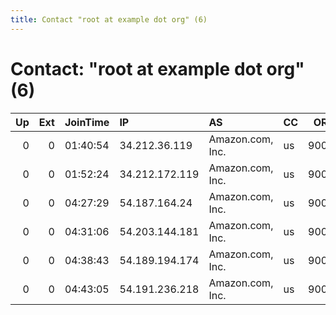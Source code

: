 ```yaml
---
title: Contact "root at example dot org" (6)
---
```


# Contact: "root at example dot org" (6)

|   Up |   Ext | JoinTime   | IP             | AS               | CC   |   ORp |   Dirp | OS    | Version   | Nickname            |   eFamMembers |
|-----:|------:|:-----------|:---------------|:-----------------|:-----|------:|-------:|:------|:----------|:--------------------|--------------:|
|    0 |     0 | 01:40:54   | 34.212.36.119  | Amazon.com, Inc. | us   |  9001 |      0 | Linux | 0.2.9.11  | citest17835gxUXDYDU |             1 |
|    0 |     0 | 01:52:24   | 34.212.172.119 | Amazon.com, Inc. | us   |  9001 |      0 | Linux | 0.2.9.11  | citest17836gkZjk3Hz |             1 |
|    0 |     0 | 04:27:29   | 54.187.164.24  | Amazon.com, Inc. | us   |  9001 |      0 | Linux | 0.2.9.11  | citest17855rjpWtRIe |             1 |
|    0 |     0 | 04:31:06   | 54.203.144.181 | Amazon.com, Inc. | us   |  9001 |      0 | Linux | 0.2.9.11  | citest17865ZUzVC2IA |             1 |
|    0 |     0 | 04:38:43   | 54.189.194.174 | Amazon.com, Inc. | us   |  9001 |      0 | Linux | 0.2.9.11  | citest17844rjrTBHUU |             1 |
|    0 |     0 | 04:43:05   | 54.191.236.218 | Amazon.com, Inc. | us   |  9001 |      0 | Linux | 0.2.9.11  | citest17866rAYWXLjU |             1 |
